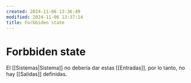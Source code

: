 ```yaml
---
created: 2024-11-06 13:36:49
modified: 2024-11-06 13:37:14
title: Forbbiden state
---
```

# Forbbiden state

El [[Sistemas|Sistema]] no debería dar estas [[Entradas]], por lo tanto, no hay [[Salidas]] definidas.
